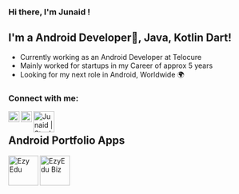 
### Hi there, I'm Junaid !

## I'm a Android Developer📱, Java, Kotlin Dart!
- Currently working as an Android Developer at Telocure
- Mainly worked for startups in my  Career of approx 5 years
- Looking for my next role in Android, Worldwide 🌍

### Connect with me:

[<img align="left" alt=" Junaid | LinkedIn" width="22px" src="https://cdn.jsdelivr.net/npm/simple-icons@v3/icons/linkedin.svg" style="max-width:100%;" />][linkedin]

[<img align="left" alt="Junaid | Twitter" width="22px" src="https://cdn.jsdelivr.net/npm/simple-icons@v3/icons/twitter.svg" style="max-width:100%;" />][twitter]

[<img align="left" alt="Junaid | Stackoverflow" width="42px" src="https://uploads-ssl.webflow.com/5ed7f008a2fd8a6aa4e61fc9/5f0db2faec4c585457c547f1_so-logo.svg" style="max-width:100%;" />][Stackoverflow]


<br/>


## Android Portfolio Apps

[<img align="left" alt="Ezy Edu" width="60px" src="https://static.wixstatic.com/media/f55522_8a30d1b5599142fe9cc13b4f58f6dfbe~mv2.png/v1/fill/w_56,h_53,al_c,q_85,usm_0.66_1.00_0.01/logo%20baru.webp" style="max-width:100%;" />][ezyedu]

[<img align="left" alt="EzyEdu Biz" width="60px" src="https://play-lh.googleusercontent.com/D_A03LhnqpAKZwn0P9oUdglTvzAo8o__jjWRtpYkxLYO_8FfsiURrgQZgBT_Ak7wYyk=s180-rw" style="max-width:100%;" />][ezyedu-biz]








[linkedin]: https://www.linkedin.com/in/junaidumar/
[Stackoverflow]: https://stackoverflow.com/users/4468665/john
[twitter]: https://twitter.com/junaid_umarr


[ezyedu]: https://play.google.com/store/apps/details?id=com.ezyedu.student
[ezyedu-biz]: https://play.google.com/store/apps/details?id=com.ezyedu.vendor

